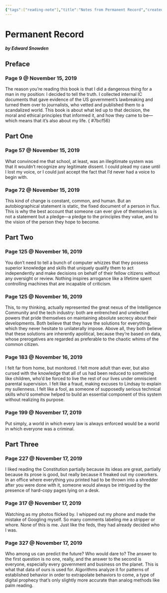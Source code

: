 ```yaml
---
{"tags":["reading-note"],"title":"Notes from Permanent Record","created":"2019-11-15T17:42:24+06:00","updated":"2023-01-30T23:45:06+06:00","dg-publish":true,"permalink":"/personal/reading/notes-and-highlights/permanent-record/","dgPassFrontmatter":true}
---
```


# Permanent Record
##### by Edward Snowden

## Preface 
### Page 9 @ November 15, 2019
The reason you’re reading this book is that I did a dangerous thing for a man in my position: I decided to tell the truth. I collected internal IC documents that gave evidence of the US government’s lawbreaking and turned them over to journalists, who vetted and published them to a scandalized world. This book is about what led up to that decision, the moral and ethical principles that informed it, and how they came to be—which means that it’s also about my life.
{ #7bcf56}


## Part One 
### Page 57 @ November 15, 2019
What convinced me that school, at least, was an illegitimate system was that it wouldn’t recognize any legitimate dissent. I could plead my case until I lost my voice, or I could just accept the fact that I’d never had a voice to begin with.

### Page 72 @ November 15, 2019
This kind of change is constant, common, and human. But an autobiographical statement is static, the fixed document of a person in flux. This is why the best account that someone can ever give of themselves is not a statement but a pledge—a pledge to the principles they value, and to the vision of the person they hope to become.

## Part Two 
### Page 125 @ November 16, 2019
You don’t need to tell a bunch of computer whizzes that they possess superior knowledge and skills that uniquely qualify them to act independently and make decisions on behalf of their fellow citizens without any oversight or review. Nothing inspires arrogance like a lifetime spent controlling machines that are incapable of criticism.

### Page 125 @ November 16, 2019
This, to my thinking, actually represented the great nexus of the Intelligence Community and the tech industry: both are entrenched and unelected powers that pride themselves on maintaining absolute secrecy about their developments. Both believe that they have the solutions for everything, which they never hesitate to unilaterally impose. Above all, they both believe that these solutions are inherently apolitical, because they’re based on data, whose prerogatives are regarded as preferable to the chaotic whims of the common citizen.

### Page 183 @ November 16, 2019
I felt far from home, but monitored. I felt more adult than ever, but also cursed with the knowledge that all of us had been reduced to something like children, who’d be forced to live the rest of our lives under omniscient parental supervision. I felt like a fraud, making excuses to Lindsay to explain my sullenness. I felt like a fool, as someone of supposedly serious technical skills who’d somehow helped to build an essential component of this system without realizing its purpose.

### Page 199 @ November 17, 2019
Put simply, a world in which every law is always enforced would be a world in which everyone was a criminal.

## Part Three 
### Page 227 @ November 17, 2019
I liked reading the Constitution partially because its ideas are great, partially because its prose is good, but really because it freaked out my coworkers. In an office where everything you printed had to be thrown into a shredder after you were done with it, someone would always be intrigued by the presence of hard-copy pages lying on a desk.

### Page 317 @ November 17, 2019
Watching as my photos flicked by. I whipped out my phone and made the mistake of Googling myself. So many comments labeling me a stripper or whore. None of this is me. Just like the feds, they had already decided who I was.

### Page 327 @ November 17, 2019
Who among us can predict the future? Who would dare to? The answer to the first question is no one, really, and the answer to the second is everyone, especially every government and business on the planet. This is what that data of ours is used for. Algorithms analyze it for patterns of established behavior in order to extrapolate behaviors to come, a type of digital prophecy that’s only slightly more accurate than analog methods like palm reading.